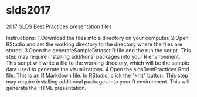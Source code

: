# slds2017
2017 SLDS Best Practices presentation files

Instructions:
1.Download the files into a directory on your computer.
2.Open RStudio and set the working directory to the directory where the files are stored.
3.Open the generateSampleDataset.R file and the run the script. This step may require installing additional packages into your R environment. This script will write a file to the working directory, which will be the sample data used to generate the visualizations.
4.Open the sldsBestPractices.Rmd file. This is an R Markdown file. In RStudio, click the "knit" button. This step may require installing additional packages into your R environment. This will generate the HTML presentation.
